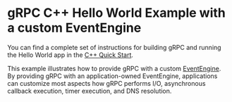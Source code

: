 # gRPC C++ Hello World Example with a custom EventEngine

You can find a complete set of instructions for building gRPC and running the
Hello World app in the [C++ Quick Start][].

This example illustrates how to provide gRPC with a custom [EventEngine][].
By providing gRPC with an application-owned EventEngine, applications can customize most aspects how gRPC performs I/O, asynchronous callback execution, timer execution, and DNS resolution.

[C++ Quick Start]: https://grpc.io/docs/languages/cpp/quickstart
[EventEngine]: https://github.com/grpc/grpc/blob/master/include/grpc/event_engine/event_engine.h